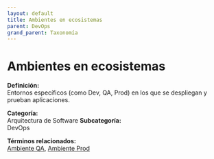 ```yaml
---
layout: default
title: Ambientes en ecosistemas
parent: DevOps
grand_parent: Taxonomía
---
```


# Ambientes en ecosistemas

**Definición:**  
Entornos específicos (como Dev, QA, Prod) en los que se despliegan y prueban aplicaciones.

**Categoría:**  
Arquitectura de Software 
**Subcategoría:**  
DevOps

**Términos relacionados:**  
[Ambiente QA](https://maleniski.github.io/diccionario-angl-tec-mx/docs/taxonomia/arquitectura-de-software/devops/ambiente-qa.html), [Ambiente Prod](https://maleniski.github.io/diccionario-angl-tec-mx/docs/taxonomia/arquitectura-de-software/devops/ambiente-prod.html)
